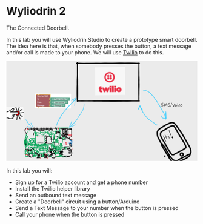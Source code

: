 # Wyliodrin 2

The Connected Doorbell.

In this lab you will use Wyliodrin Studio to create a prototype smart doorbell. The idea here is that, when somebody presses the button, a text message and/or call is made to your phone. We will use [Twilio](www.twillio.com) to do this. 

![Overview](./img/main.png)

In this lab you will:

+ Sign up for a Twilio account and get a phone number
+ Install the Twilio helper library
+ Send an outbound text message
+ Create a "Doorbell" circuit using a button/Arduino
+ Send a Text Message to your number when the button is pressed
+ Call your phone when the button is pressed


